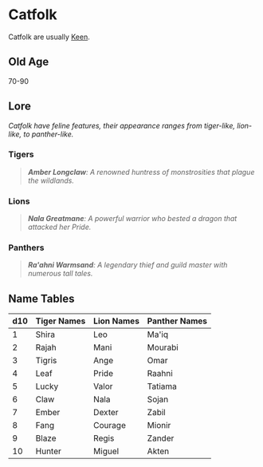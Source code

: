 # Catfolk

Catfolk are usually [Keen](../Mechanical/Keen.md).

## Old Age

70-90

## Lore

*Catfolk have feline features, their appearance ranges from tiger-like, lion-like, to panther-like.*

### Tigers

> ***Amber Longclaw**: A renowned huntress of monstrosities that plague the wildlands.*

### Lions

> ***Nala Greatmane**: A powerful warrior who bested a dragon that attacked her Pride.*

### Panthers

> ***Ra'ahni Warmsand**: A legendary thief and guild master with numerous tall tales.*

## Name Tables

| d10 | Tiger Names | Lion Names | Panther Names |
| --- | ----------- | ---------- | ------------- |
| 1   | Shira       | Leo        | Ma'iq         |
| 2   | Rajah       | Mani       | Mourabi       |
| 3   | Tigris      | Ange       | Omar          |
| 4   | Leaf        | Pride      | Raahni        |
| 5   | Lucky       | Valor      | Tatiama       |
| 6   | Claw        | Nala       | Sojan         |
| 7   | Ember       | Dexter     | Zabil         |
| 8   | Fang        | Courage    | Mionir        |
| 9   | Blaze       | Regis      | Zander        |
| 10  | Hunter      | Miguel     | Akten         |
